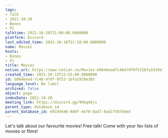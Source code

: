 ```yaml
---
tags:
- Talk
- 2021-10-20
- Bones
- Pi
talktime: 2021-10-20T21:00:00.0000000
platform: Discord
last_edited_time: 2021-10-16T21:18:00.0000000
name: Movies
hosts:
- Bones
- Pi
title: Movies
notion_url: https://www.notion.so/Movies-b964bead7c4047df9f531bfa1929e303
created_time: 2021-10-15T12:55:00.0000000
id: b964bead-7c40-47df-9f53-1bfa1929e303
language_level: No limit
archived: false
object: page
indexDate: 2021-10-20
meeting_link: https://discord.gg/9Kbq4djs
parent_type: database_id
parent_database_id: e9339446-880f-4ef0-8ad7-8ad1f507dded
---
```


Let's talk about our favourite movies!
Free talk! Come with your fav lists of movies or films!


